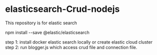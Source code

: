 # elasticsearch-Crud-nodejs
This repository is for elastic search


npm install --save @elastic/elasticsearch

step 1: install docker elastic search locally or create elastic cloud cluster
step 2: run blogger.js which access crud file and connection file. 

